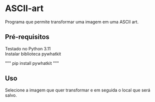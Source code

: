 # ASCII-art

Programa que permite transformar uma imagem em uma ASCII art.

## Pré-requisitos

Testado no Python 3.11\
Instalar biblioteca pywhatkit

"""
pip install pywhatkit
"""

## Uso
Selecione a imagem que quer transformar e em seguida o local que será salvo.
